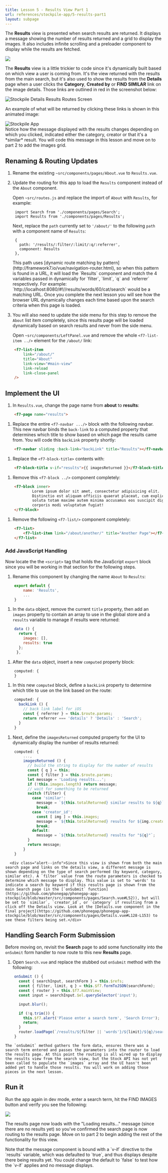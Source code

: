 ```yaml
---
title: Lesson 5 - Results View Part 1
url: references/stockpile-app/5-results-part1
layout: subpage
---
```


The **Results** view is presented when search results are returned. It displays a message showing the number of results returned and a grid to display the images. It also includes infinite scrolling and a preloader component to display while the results are fetched.

![](/images/stockpile/results-phone.png)

The **Results** view is a little trickier to code since it's dynamically built based on which view a user is coming from. It's the view returned with the results from the main search, but it's also used to show the results from the **Details** page when a user clicks the **Category**, **Created by** or **FIND SIMILAR** link on the image details. Those links are outlined in red in the screenshot below:

<img class="mobile-image" src="/images/stockpile/details-results-routes.png" alt="Stockpile Details Results Routes Screen"/>

An example of what will be returned by clicking these links is shown in this animated image:

 <img class="mobile-image" src="/images/stockpile/vids/stockpile-details1.gif" alt="Stockpile App"/>

 <div class="alert--tip">Notice how the message displayed with the results changes depending on which you clicked, indicated either the category, creator or that it's a *similar* result. You will code this message in this lesson and move on to part 2 to add the images grid.</div>

## Renaming & Routing Updates

1. Rename the existing `~src/components/pages/About.vue` to `Results.vue`.
1. Update the routing for this app to load the `Results` component instead of the `About` component.

   Open `~src/routes.js` and replace the import of `About` with `Results`, for example:

        import Search from './components/pages/Search';
        import Results from './components/pages/Results';

   Next, replace the `path` currently set to `'/about/'` to the following `path` with a component name of `Results`:

        {
          path: '/results/:filter/:limit/:q/:referrer',
          component: Results
        },

   <div class="alert--tip">This path uses [dynamic route matching by pattern](http://framework7.io/vue/navigation-router.html), so when this pattern is found in a URL, it will load the `Results` component and match the 4 variables passed in dynamically for `filter`, `limit`, `q` and `referrer` respectively.  For example: `http://localhost:8080/#!//results/words/60/cat/search` would be a matching URL. Once you complete the next lesson you will see how the browser URL dynamically changes each time based upon the search criteria when this page is loaded. </div>

1. You will also need to update the side menu for this step to remove the `About` list item completely, since this results page will be loaded dynamically based on search results and never from the side menu.

    Open `~src/components/LeftPanel.vue` and remove the whole `<f7-list-item ../>` element for the `/about/` link:

```html
    <f7-list-item
        link="/about/"
        title="About"
        link-view="#main-view"
        link-reload
        link-close-panel
    />
```

## Implement the UI

1. In `Results.vue`, change the page name from **about** to **results**:

```html
    <f7-page name="results">
```

1. Replace the entire `<f7-navbar .../>` block with the following navbar. This new navbar binds the `back-link` to a computed property that determines which title to show based on which page the results came from. You will code this `backLink` property shortly:

```html
    <f7-navbar sliding :back-link="backLink" title="Results"></f7-navbar>
```

1. Replace the `<f7-block-title>` contents with:

```html
    <f7-block-title v-if="results">{{ imagesReturned }}</f7-block-title>
```

1. Remove this `<f7-block ../>` component completely:

```html
    <f7-block inner>
            Lorem ipsum dolor sit amet, consectetur adipisicing elit.
            Distinctio est aliquam officiis quaerat placeat, cum explicabo magni
            soluta totam maxime autem minima accusamus eos suscipit dignissimos
            corporis modi voluptatum fugiat!
    </f7-block>
```

1. Remove the following `<f7-list/>` component completely:

```html
    <f7-list>
        <f7-list-item link="/about/another/" title="Another Page"></f7-list-item>
    </f7-list>
```

### Add JavaScript Handling

Now locate the the `<script>` tag that holds the JavaScript `export` block since you will be working in that section for the following steps.

1. Rename this component by changing the name `About` to `Results`:

```javascript
    export default {
        name: 'Results',
        ...
    }
```

1. In the `data` object, remove the current `title` property, then add an `images` property to contain an array to use in the global store and a `results` variable to manage if results were returned:

```javascript
    data () {
      return {
        images: [],
        results: true
      };
     },
```

1. After the `data` object, insert a new `computed` property block:

```javascript
    computed: {
    }
```

1. In this new `computed` block, define a `backLink` property to determine which title to use on the link based on the route:

```javascript
    computed: {
      backLink () {
        // back link label for iOS
        const { referrer } = this.$route.params;
        return referrer === 'details' ? 'Details' : 'Search';
      }
    }
```

1. Next, define the `imagesReturned` computed property for the UI to dynamically display the number of results returned:

```javascript
    computed: {
        ...,
        imagesReturned () {
          // build the string to display for the number of results
          const { q } = this;
          const { filter } = this.$route.params;
          let message = 'Loading results...';
          if (!this.images.length) return message;
          // wait for something to be returned
          switch (filter) {
            case 'similar':
              message = `${this.totalReturned} similar results to ${q}`;
              break;
            case 'creator_id':
              const [ img ] = this.images;
              message = `${this.totalReturned} results for ${img.creator_name}`;
              break;
            default:
              message = `${this.totalReturned} results for "${q}"`;
          }
          return message;
        }
    }
```

      <div class="alert--info">Since this view is shown from both the main search page and links on the details view, a different message is shown depending on the type of search performed (by keyword, category, similar etc). A `filter` value from the route parameters is checked to determine which message to display. This value is set to 'words' to indicate a search by keyword if this results page is shown from the main Search page (in the [`onSubmit` function](https://github.com/phonegap/phonegap-app-stockpile/blob/master/src/components/pages/Search.vue#L52)), but will be set to `similar`, `creator_id`, or `category` if resulting from a click off the Details view. Look at the [Details.vue component in the final project](https://github.com/phonegap/phonegap-app-stockpile/blob/master/src/components/pages/Details.vue#L128-L153) to see these filters being set.</div>

## Handling Search Form Submission

Before moving on, revisit the **Search** page to add some functionality into the `onSubmit` form handler to now route to this new **Results** page.

1. Open `Search.vue` and replace the stubbed out `onSubmit` method with the following:

```javascript
    onSubmit () {
      const { searchInput, searchForm } = this.$refs;
      const { filter, limit, q } = this.$f7.formToJSON(searchForm);
      const { router } = this.$f7.mainView;
      const input = searchInput.$el.querySelector('input');

      input.blur();

      if (!q.trim()) {
        this.$f7.alert('Please enter a search term', 'Search Error');
        return;
      }
      router.loadPage(`/results/${filter || 'words'}/${limit}/${q}/search`);
    }
```

    The `onSubmit` method gathers the form data, ensures there was a search term entered and passes the parameters into the router to load the results page. At this point the routing is all wired up to display the results view from the search view, but the Stock API has not yet been called to populate the `images` array and the UI hasn't been added yet to handle those results. You will work on adding those pieces in the next lesson.

## Run it

Run the app again in dev mode, enter a search term, hit the FIND IMAGES button and verify you see the following:

![](/images/stockpile/5-results-part1.png)

The results page now loads with the "Loading results..." message (since there are no results yet) so you've confirmed the search page is now routing to the results page. Move on to part 2 to begin adding the rest of the functionality for this view.

<div class="alert--tip">Note that the message component is bound with a `v-if` directive to the `results` variable, which was defaulted to `true`, and thus displays despite there being results yet. You could change the default to `false` to test how the `v-if` applies and no message displays.</div>

